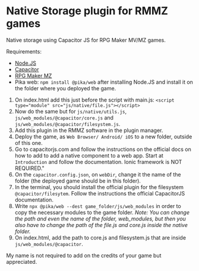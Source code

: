 # Native Storage plugin for RMMZ games
Native storage using Capacitor JS for RPG Maker MV/MZ games.

Requirements:
* [Node.JS](https://nodejs.org)
* [Capacitor](https://capacitorjs.com/docs/getting-started)
* [RPG Maker MZ](https://rpgmakerweb.com)
* Pika web: `npm install @pika/web` after installing Node.JS and install it on the folder where you deployed the game.

1. On index.html add this just before the script with main.js: `<script type="module" src="js/native/file.js"></script>`
2. Now do the same but for `js/native/utils.js`, `js/web_modules/@capacitor/core.js` and `js/web_modules/@capacitor/filesystem.js`.
3. Add this plugin in the RMMZ software in the plugin manager.
4. Deploy the game, as `Web Browser/ Android/ iOS` to a new folder, outside of this one.
5. Go to capacitorjs.com and follow the instructions on the official docs on how to add to add a native component to a web app. Start at `Introduction` and follow the documentation. Ionic framework is NOT REQUIRED."
6. On the `capacitor.config.json`, on `webDir`, change it the name of the folder (the deployed game should be in this folder).
7. In the terminal, you should install the official plugin for the filesystem `@capacitor/filesytem`. Follow the instructions the official CapacitorJS documentation.
8. Write `npx @pika/web --dest game_folder/js/web_modules` in order to copy the necessary modules to the game folder. <em>Note: You can change the path and even the name of the folder, web_modules, but then you also have to change the path of the file.js and core.js inside the native folder.</em>
9. On index.html, add the path to core.js and filesystem.js that are inside `js/web_modules/@capacitor`.



My name is not required to add on the credits of your game but appreciated.
